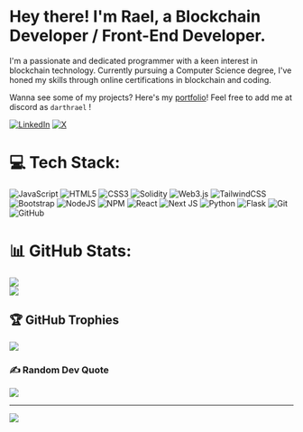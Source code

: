 # Hey there! I'm Rael, a Blockchain Developer / Front-End Developer.

I'm a passionate and dedicated programmer with a keen interest in blockchain technology. Currently pursuing a Computer Science degree, I've honed my skills through online certifications in blockchain and coding.

Wanna see some of my projects? Here's my [portfolio](https://portfolio-0xraels-projects.vercel.app/)!
Feel free to add me at discord as `darthrael` !

[![LinkedIn](https://img.shields.io/badge/LinkedIn-%230077B5.svg?logo=linkedin&logoColor=white)](https://linkedin.com/in/rael-de-agrela-292618321) [![X](https://img.shields.io/badge/X-black.svg?logo=X&logoColor=white)](https://x.com/0x_rael) 

# 💻 Tech Stack:
![JavaScript](https://img.shields.io/badge/javascript-%23323330.svg?style=for-the-badge&logo=javascript&logoColor=%23F7DF1E) ![HTML5](https://img.shields.io/badge/html5-%23E34F26.svg?style=for-the-badge&logo=html5&logoColor=white) ![CSS3](https://img.shields.io/badge/css3-%231572B6.svg?style=for-the-badge&logo=css3&logoColor=white) ![Solidity](https://img.shields.io/badge/Solidity-%23363636.svg?style=for-the-badge&logo=solidity&logoColor=white) ![Web3.js](https://img.shields.io/badge/web3.js-F16822?style=for-the-badge&logo=web3.js&logoColor=white) ![TailwindCSS](https://img.shields.io/badge/tailwindcss-%2338B2AC.svg?style=for-the-badge&logo=tailwind-css&logoColor=white) ![Bootstrap](https://img.shields.io/badge/bootstrap-%238511FA.svg?style=for-the-badge&logo=bootstrap&logoColor=white) ![NodeJS](https://img.shields.io/badge/node.js-6DA55F?style=for-the-badge&logo=node.js&logoColor=white) ![NPM](https://img.shields.io/badge/NPM-%23CB3837.svg?style=for-the-badge&logo=npm&logoColor=white) ![React](https://img.shields.io/badge/react-%2320232a.svg?style=for-the-badge&logo=react&logoColor=%2361DAFB) ![Next JS](https://img.shields.io/badge/Next-black?style=for-the-badge&logo=next.js&logoColor=white) ![Python](https://img.shields.io/badge/python-3670A0?style=for-the-badge&logo=python&logoColor=ffdd54) ![Flask](https://img.shields.io/badge/flask-%23000.svg?style=for-the-badge&logo=flask&logoColor=white) ![Git](https://img.shields.io/badge/git-%23F05033.svg?style=for-the-badge&logo=git&logoColor=white) ![GitHub](https://img.shields.io/badge/github-%23121011.svg?style=for-the-badge&logo=github&logoColor=white)

<!--![GraphQL](https://img.shields.io/badge/-GraphQL-E10098?style=for-the-badge&logo=graphql&logoColor=white)-->

# 📊 GitHub Stats:
<!--![](https://github-readme-stats.vercel.app/api?username=0xrael&theme=radical&hide_border=true&include_all_commits=true&count_private=false)<br/>-->
![](https://github-readme-streak-stats.herokuapp.com/?user=0xrael&theme=radical&hide_border=true)<br/>
![](https://github-readme-stats.vercel.app/api/top-langs/?username=0xrael&theme=radical&hide_border=true&include_all_commits=true&count_private=false&layout=compact)

## 🏆 GitHub Trophies
![](https://github-profile-trophy.vercel.app/?username=0xrael&theme=radical&no-frame=false&no-bg=true&margin-w=4)

### ✍️ Random Dev Quote
![](https://quotes-github-readme.vercel.app/api?type=horizontal&theme=radical)

---
[![](https://visitcount.itsvg.in/api?id=0xrael&icon=1&color=3)](https://visitcount.itsvg.in)

 <!-- ## 💰 You can help me by Donating
  [![PayPal](https://img.shields.io/badge/PayPal-00457C?style=for-the-badge&logo=paypal&logoColor=white)](https://paypal.me/DarthRael) -->
